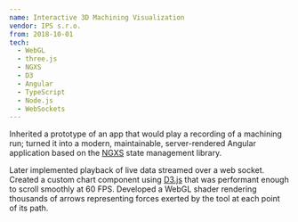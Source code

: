 ```yaml
---
name: Interactive 3D Machining Visualization
vendor: IPS s.r.o.
from: 2018-10-01
tech:
  - WebGL
  - three.js
  - NGXS
  - D3
  - Angular
  - TypeScript
  - Node.js
  - WebSockets
---
```


Inherited a prototype of an app that would play a recording of a
machining run; turned it into a modern, maintainable, server-rendered Angular
application based on the [NGXS](https://github.com/ngxs/store/) state management library.


Later implemented playback of live data streamed over a web socket.
Created a custom chart component using [D3.js](https://d3js.org/) that was
performant enough to scroll smoothly at 60 FPS. Developed a WebGL shader rendering
thousands of arrows representing forces exerted by the tool at each point of its path.
